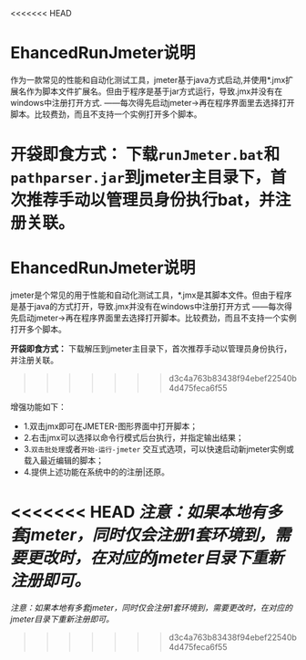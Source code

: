 <<<<<<< HEAD
#  EhancedRunJmeter说明
作为一款常见的性能和自动化测试工具，jmeter基于java方式启动,并使用*.jmx扩展名作为脚本文件扩展名。但由于程序是基于jar方式运行，导致.jmx并没有在windows中注册打开方式.
——每次得先启动jmeter->再在程序界面里去选择打开脚本。比较费劲，而且不支持一个实例打开多个脚本。

**开袋即食方式：**
下载`runJmeter.bat`和`pathparser.jar`到jmeter主目录下，首次推荐手动以管理员身份执行bat，并注册关联。
=======
# EhancedRunJmeter说明

jmeter是个常见的用于性能和自动化测试工具，*.jmx是其脚本文件。但由于程序是基于java的方式打开，导致.jmx并没有在windows中注册打开方式
——每次得先启动jmeter->再在程序界面里去选择打开脚本。比较费劲，而且不支持一个实例打开多个脚本。

**开袋即食方式：**
下载解压到jmeter主目录下，首次推荐手动以管理员身份执行，并注册关联。

>>>>>>> d3c4a763b83438f94ebef22540b4d475feca6f55


增强功能如下：
 - 1.双击jmx即可在JMETER-图形界面中打开脚本；
 - 2.右击jmx可以选择以命令行模式后台执行，并指定输出结果；
 - 3.`双击批处理`或者`开始-运行-jmeter` 交互式选项，可以快速启动新jmeter实例或载入最近编辑的脚本；
 - 4.提供上述功能在系统中的的注册|还原。

<<<<<<< HEAD
*注意：如果本地有多套jmeter，同时仅会注册1套环境到，需要更改时，在对应的jmeter目录下重新注册即可。*
=======
*注意：如果本地有多套jmeter，同时仅会注册1套环境到，需要更改时，在对应的jmeter目录下重新注册即可。*
>>>>>>> d3c4a763b83438f94ebef22540b4d475feca6f55

